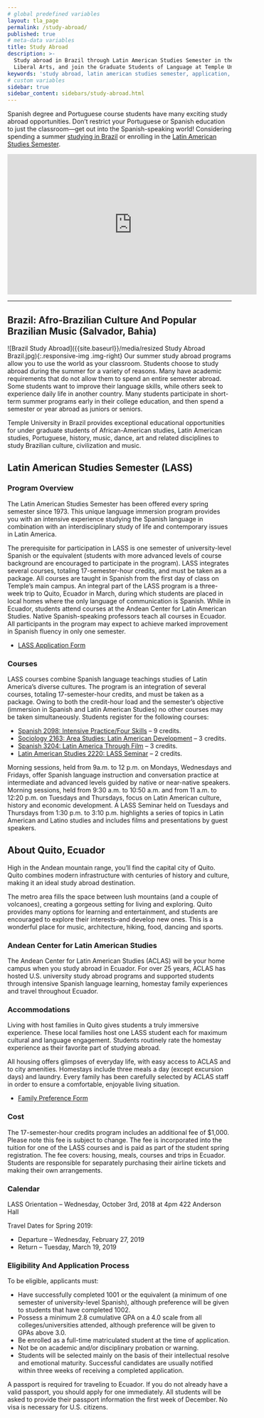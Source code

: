 ```yaml
---
# global predefined variables
layout: tla_page
permalink: /study-abroad/
published: true
# meta-data variables
title: Study Abroad
description: >-
  Study abroad in Brazil through Latin American Studies Semester in the College of
  Liberal Arts, and join the Graduate Students of Language at Temple University.
keywords: 'study abroad, latin american studies semester, application, courses, Spain'
# custom variables
sidebar: true
sidebar_content: sidebars/study-abroad.html
---
```

Spanish degree and Portuguese course students have many exciting study abroad opportunities. Don’t restrict your Portuguese or Spanish education to just the classroom—get out into the Spanish-speaking world! Considering spending a summer [studying in Brazil](#brazil-afro-brazilian-culture-and-popular-brazilian-music-salvador-bahia) or enrolling in the [Latin American Studies Semester](#latin-american-studies-semester-lass).

<div class="video-container">
  <iframe width="560" height="315" src="https://www.youtube.com/embed/NIBBE9gBkUs?rel=0" frameborder="0" allow="autoplay; encrypted-media" allowfullscreen></iframe>
</div>

___

## Brazil: Afro-Brazilian Culture And Popular Brazilian Music (Salvador, Bahia)
![Brazil Study Abroad]({{site.baseurl}}/media/resized Study Abroad Brazil.jpg){:.responsive-img .img-right}
Our summer study abroad programs allow you to use the world as your classroom. Students choose to study abroad during the summer for a variety of reasons. Many have academic requirements that do not allow them to spend an entire semester abroad. Some students want to improve their language skills, while others seek to experience daily life in another country. Many students participate in short-term summer programs early in their college education, and then spend a semester or year abroad as juniors or seniors.

Temple University in Brazil provides exceptional educational opportunities for under graduate students of African-American studies, Latin American studies, Portuguese, history, music, dance, art and related disciplines to study Brazilian culture, civilization and music.

## Latin American Studies Semester (LASS)
### Program Overview
The Latin American Studies Semester has been offered every spring semester since 1973. This unique language immersion program provides you with an intensive experience studying the Spanish language in combination with an interdisciplinary study of life and contemporary issues in Latin America. 

The prerequisite for participation in LASS is one semester of university-level Spanish or the equivalent (students with more advanced levels of course background are encouraged to participate in the program). LASS integrates several courses, totaling 17-semester-hour credits, and must be taken as a package. All courses are taught in Spanish from the first day of class on Temple’s main campus. 
An integral part of the LASS program is a three-week trip to Quito, Ecuador in March, during which students are placed in local homes where the only language of communication is Spanish. While in Ecuador, students attend courses at the Andean Center for Latin American Studies. Native Spanish-speaking professors teach all courses in Ecuador. All participants in the program may expect to achieve marked improvement in Spanish fluency in only one semester.

- [LASS Application Form](https://form.jotform.com/82255597172161)

### Courses
LASS courses combine Spanish language teachings studies of Latin America’s diverse cultures. The program is an integration of several courses, totaling 17-semester-hour credits, and must be taken as a package. Owing to both the credit-hour load and the semester’s objective (immersion in Spanish and Latin American Studies) no other courses may be taken simultaneously. Students register for the following courses:

- [Spanish 2098: Intensive Practice/Four Skills](http://bulletin.temple.edu/search/?P=SPAN%202098) – 9 credits.
- [Sociology 2163: Area Studies: Latin American Development](http://bulletin.temple.edu/search/?P=SOC%202163) – 3 credits.
- [Spanish 3204: Latin America Through Film](http://bulletin.temple.edu/search/?P=SPAN%203204) – 3 credits.
- [Latin American Studies 2220: LASS Seminar](http://bulletin.temple.edu/search/?P=LAS%202220) – 2 credits.

Morning sessions, held from 9a.m. to 12 p.m. on Mondays, Wednesdays and Fridays, offer Spanish language instruction and conversation practice at intermediate and advanced levels guided by native or near-native speakers. Morning sessions, held from 9:30 a.m. to 10:50 a.m. and from 11 a.m. to 12:20 p.m. on Tuesdays and Thursdays, focus on Latin American culture, history and economic development. A LASS Seminar held on Tuesdays and Thursdays from 1:30 p.m. to 3:10 p.m. highlights a series of topics in Latin American and Latino studies and includes films and presentations by guest speakers. 

## About Quito, Ecuador
High in the Andean mountain range, you’ll find the capital city of Quito. Quito combines modern infrastructure with centuries of history and culture, making it an ideal study abroad destination.

The metro area fills the space between lush mountains (and a couple of volcanoes), creating a gorgeous setting for living and exploring. Quito provides many options for learning and entertainment, and students are encouraged to explore their interests–and develop new ones. This is a wonderful place for music, architecture, hiking, food, dancing and sports.

### Andean Center for Latin American Studies
The Andean Center for Latin American Studies (ACLAS) will be your home campus when you study abroad in Ecuador. For over 25 years, ACLAS has hosted U.S. university study abroad programs and supported students through intensive Spanish language learning, homestay family experiences and travel throughout Ecuador.

### Accommodations
Living with host families in Quito gives students a truly immersive experience. These local families host one LASS student each for maximum cultural and language engagement. Students routinely rate the homestay experience as their favorite part of studying abroad.

All housing offers glimpses of everyday life, with easy access to ACLAS and to city amenities. Homestays include three meals a day (except excursion days) and laundry. Every family has been carefully selected by ACLAS staff in order to ensure a comfortable, enjoyable living situation.
- [Family Preference Form](https://form.jotform.com/pugliese/formulario-preferencias-familiares)

### Cost
The 17-semester-hour credits program includes an additional fee of $1,000. Please note this fee is subject to change. The fee is incorporated into the tuition for one of the LASS courses and is paid as part of the student spring registration. The fee covers: housing, meals, courses and trips in Ecuador. Students are responsible for separately purchasing their airline tickets and making their own arrangements.

### Calendar
LASS Orientation – Wednesday, October 3rd, 2018 at 4pm 422 Anderson Hall

Travel Dates for Spring 2019:
- Departure – Wednesday, February 27, 2019
- Return – Tuesday, March 19, 2019

### Eligibility And Application Process
To be eligible, applicants must:

- Have successfully completed 1001 or the equivalent (a minimum of one semester of university-level Spanish), although preference will be given to students that have completed 1002.
- Possess a minimum 2.8 cumulative GPA on a 4.0 scale from all colleges/universities attended, although preference will be given to GPAs above 3.0.
- Be enrolled as a full-time matriculated student at the time of application.
- Not be on academic and/or disciplinary probation or warning.
- Students will be selected mainly on the basis of their intellectual resolve and emotional maturity. Successful candidates are usually notified within three weeks of receiving a completed application.

A passport is required for traveling to Ecuador. If you do not already have a valid passport, you should apply for one immediately. All students will be asked to provide their passport information the first week of December. No visa is necessary for U.S. citizens.
